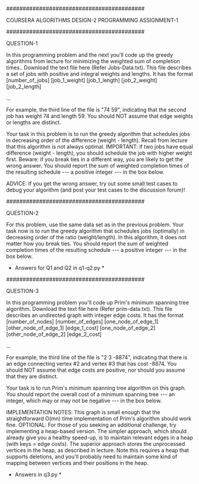 ##########################################

COURSERA ALGORITHMS DESIGN-2 PROGRAMMING ASSIGNMENT-1

##########################################

QUESTION-1 

In this programming problem and the next you'll code up the greedy algorithms from lecture for minimizing the weighted sum of completion times.. Download the text file here (Refer Jobs-Data.txt). This file describes a set of jobs with positive and integral weights and lengths. It has the format
[number_of_jobs]
[job_1_weight] [job_1_length]
[job_2_weight] [job_2_length]

...

For example, the third line of the file is "74 59", indicating that the second job has weight 74 and length 59. You should NOT assume that edge weights or lengths are distinct.

Your task in this problem is to run the greedy algorithm that schedules jobs in decreasing order of the difference (weight - length). Recall from lecture that this algorithm is not always optimal. IMPORTANT: if two jobs have equal difference (weight - length), you should schedule the job with higher weight first. Beware: if you break ties in a different way, you are likely to get the wrong answer. You should report the sum of weighted completion times of the resulting schedule --- a positive integer --- in the box below.

ADVICE: If you get the wrong answer, try out some small test cases to debug your algorithm (and post your test cases to the discussion forum)!

##########################################

QUESTION-2

For this problem, use the same data set as in the previous problem. Your task now is to run the greedy algorithm that schedules jobs (optimally) in decreasing order of the ratio (weight/length). In this algorithm, it does not matter how you break ties. You should report the sum of weighted completion times of the resulting schedule --- a positive integer --- in the box below.

* Answers for Q1 and Q2 in q1-q2.py *

##########################################

QUESTION-3

In this programming problem you'll code up Prim's minimum spanning tree algorithm. Download the text file here (Refer prim-data.txt). This file describes an undirected graph with integer edge costs. It has the format
[number_of_nodes] [number_of_edges]
[one_node_of_edge_1] [other_node_of_edge_1] [edge_1_cost]
[one_node_of_edge_2] [other_node_of_edge_2] [edge_2_cost]

...

For example, the third line of the file is "2 3 -8874", indicating that there is an edge connecting vertex #2 and vertex #3 that has cost -8874. You should NOT assume that edge costs are positive, nor should you assume that they are distinct.

Your task is to run Prim's minimum spanning tree algorithm on this graph. You should report the overall cost of a minimum spanning tree --- an integer, which may or may not be negative --- in the box below.

IMPLEMENTATION NOTES: This graph is small enough that the straightforward O(mn) time implementation of Prim's algorithm should work fine. OPTIONAL: For those of you seeking an additional challenge, try implementing a heap-based version. The simpler approach, which should already give you a healthy speed-up, is to maintain relevant edges in a heap (with keys = edge costs). The superior approach stores the unprocessed vertices in the heap, as described in lecture. Note this requires a heap that supports deletions, and you'll probably need to maintain some kind of mapping between vertices and their positions in the heap.

* Answers in q3.py *